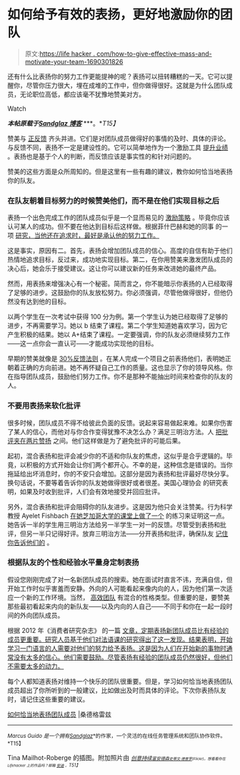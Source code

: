 # 如何给予有效的表扬，更好地激励你的团队

> 原文:[https://life hacker . com/how-to-give-effective-mass-and-motivate-your-team-1690301826](https://lifehacker.com/how-to-give-effective-praise-and-motivate-your-team-1690301826)

还有什么比表扬你的努力工作更能提神的呢？表扬可以扭转糟糕的一天。它可以提醒你，尽管你压力很大，埋在成堆的工作中，但你做得很好。这就是为什么团队成员，无论职位高低，都应该毫不犹豫地赞美对方。

Watch

***本帖原载于***[***Sandglaz 博客***](http://blog.sandglaz.com/properly-praise-team-members/) ***。**T15】*

赞美与 [正反馈](http://blog.sandglaz.com/give-feedback-will-improve-teams-productivity/) 齐头并进。它们是对团队成员做得好的事情的及时、具体的评论。与反馈不同，表扬不一定是建设性的。它可以简单地作为一个激励工具 [提升业绩](http://blog.sandglaz.com/hobbies-can-improve-performance-at-work/) 。表扬也是基于个人的判断，而反馈应该是事实性的和针对问题的。

赞美的这些方面是众所周知的。但是这里有一些有趣的建议，教你如何恰当地表扬你的队友。

### 在队友朝着目标努力的时候赞美他们，而不是在他们实现目标之后

表扬一个出色完成工作的团队成员似乎是一个显而易见的 [激励策略](http://blog.sandglaz.com/surprising-motivation-tricks-backed-science/) 。毕竟你应该认可某人的成功。但不要在他达到目标后这样做。根据菲什巴赫和她的同事 的一项 [研究，当他还在追求时，最好是承认他的努力工作。](http://faculty.chicagobooth.edu/ayelet.fishbach/research/FEF%20Compass%202010.pdf)

这是事实，原因有二。首先，表扬会增加团队成员的信心。高度的自信有助于他们热情地追求目标，反过来，成功地实现目标。第二，在你用赞美来激发团队成员的决心后，她会乐于接受建议。这让你可以建议新的任务来改进她的最终产品。

然而，用表扬来增强决心有一个秘密。简而言之，你不能暗示你表扬的人已经取得了足够的进步。这鼓励你的队友放松努力。你必须强调，尽管他做得很好，但他仍然没有达到他的目标。

以两个学生在一次考试中获得 100 分为例。第一个学生认为她已经取得了足够的进步，不再需要学习。她以 b 结束了课程。第二个学生知道她喜欢学习，因为它产生积极的结果。她以 A+结束了课程。一定要强调，你的队友必须继续努力工作——这一点你会一直认可——才能成功实现他的目标。

早期的赞美就像是 [30%反馈法则](http://blog.sandglaz.com/30-percent-feedback-rule/) 。在某人完成一个项目之前表扬他们，表明她正朝着正确的方向前进。她不再怀疑自己工作的质量。这也显示了你的领导风格。你在指导团队成员，鼓励他们努力工作。你不是那种不能抽出时间来检查你的队友的人。

### 不要用表扬来软化批评

很多时候，团队成员不得不给彼此负面的反馈。说起来容易做起来难。如果你伤害了某人的信心，而他对与你合作变得犹豫不决怎么办？满足三明治方法。人 [把批评夹在两片赞扬](https://lifehacker.com/how-to-give-criticism-without-sounding-like-a-jerk-5915687) 之间。他们这样做是为了避免批评的可能后果。

起初，混合表扬和批评会减少你的不适和你队友的焦虑，这似乎是合乎逻辑的。毕竟，以积极的方式开始会让你们两个都开心。不幸的是，这种信念是错误的。当你拖延给出坏消息时，你的不安只会增加。这部分是因为表扬和批评最好尽快分享。换句话说，不要等着告诉你的队友她做得很好或者很差。美国心理协会 的研究表明，如果及时收到批评，人们会有效地接受并回应批评。

另外，混合表扬和批评会阻碍你的队友进步。这是因为他只会关注赞美。行为科学教授 Ayelet Fishbach [在她芝加哥大学的课堂上做了一个](http://www.nytimes.com/2013/04/06/your-money/how-to-give-effective-feedback-both-positive-and-negative.html?pagewanted=all&_r=1&) 的练习来证明这一点。她告诉一半的学生用三明治方法给另一半学生一对一的反馈。尽管受到表扬和批评，但另一半只记得好评。放弃三明治方法——分开表扬和批评，确保队友 [记住你告诉他们的](https://lifehacker.com/how-can-i-learn-to-take-criticism-without-taking-it-per-5915488) 。

### 根据队友的个性和经验水平量身定制表扬

假设您刚刚完成了对一名新团队成员的搜索。她在面试时直言不讳，充满自信，但开始工作时似乎害羞而安静。外向的人可能看起来像内向的人，因为他们第一次适应一个新的工作环境。当然， [高效团队](http://blog.sandglaz.com/6-charactersitics-highly-effective-team/) 有混合的性格类型。但重要的是，要赞美那些最初看起来内向的新队友——以及内向的人自己——不同于和你在一起一段时间的外向团队成员。

根据 2012 年《消费者研究杂志》 的一篇 [文章，定期表扬新团队成员比有经验的成员更重要。研究人员基于他们对法语课的研究得出了这一发现。结果表明，开始学习一门语言的人需要对他们的努力给予表扬。这是因为人们在开始新的事物时通常没有太多的信心。他们需要鼓励。尽管表扬有经验的团队成员仍然很好，但他们不需要太多的动力。](http://www.mendeley.com/catalog/tell-me-i-wrong-experts-seek-respond-negative-feedback/)

每个人都知道表扬对维持一个快乐的团队很重要。但是，学习如何恰当地表扬团队成员超出了你所听到的一般建议，比如做出及时而具体的评论。下次你表扬队友时，请记住这些重要的建议。

[如何恰当地表扬团队成员](http://blog.sandglaz.com/properly-praise-team-members/) |桑德格雷兹

* * *

<small>*Marcus Guido 是一个拥有*</small>[<small>*Sandglaz*</small>](http://www.sandglaz.com/)<small>*的作家，一个灵活的在线任务管理系统和团队协作软件。*T15】</small>

Tina Mailhot-Roberge 的插图。附加照片由 [*<small>创意持续</small>*](https://www.flickr.com/photos/aalto-cs/9669248935)*<small></small>*<small>[*<small>富安德森</small>*](https://www.flickr.com/photos/memestate/3159343310)*<small></small>*<small>[*<small>史蒂文·德普罗</small>*](https://www.flickr.com/photos/stevendepolo/4294686346)*<small>(Flickr)。想看看你在 Lifehacker 上的作品吗？邮箱</small>* [*<small>安迪</small>*](mailto:andy@lifehacker.com) *<small>。</small>T51】*</small></small>

<small><small></small></small>